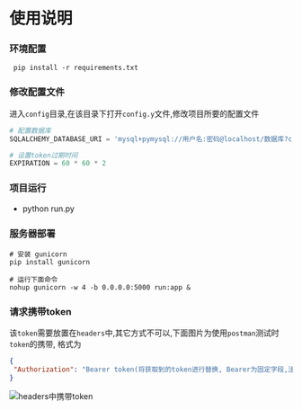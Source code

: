 # 使用说明

### 环境配置 
```shell
 pip install -r requirements.txt
 ```
 
 ### 修改配置文件
 进入`config`目录,在该目录下打开`config.y`文件,修改项目所要的配置文件
 ```python
 # 配置数据库
 SQLALCHEMY_DATABASE_URI = 'mysql+pymysql://用户名:密码@localhost/数据库?charset=utf8'
 
 # 设置token过期时间
EXPIRATION = 60 * 60 * 2
```
 ### 项目运行
 - python run.py

 ### 服务器部署
 ```shell
 # 安装 gunicorn
 pip install gunicorn

 # 运行下面命令
 nohup gunicorn -w 4 -b 0.0.0.0:5000 run:app &
```
 
 ### 请求携带token
 该`token`需要放置在`headers`中,其它方式不可以,下面图片为使用`postman`测试时`token`的携带, 格式为
 ```json
{
  "Authorization": "Bearer token(将获取到的token进行替换, Bearer为固定字段,注意二者之间需要空格)" 
}
```
 ![headers中携带token](http://tva1.sinaimg.cn/large/0060lm7Tly1g5hzoxx9l0j30ne05v3yq.jpg)
 
 
 
 
 
  
 
 
